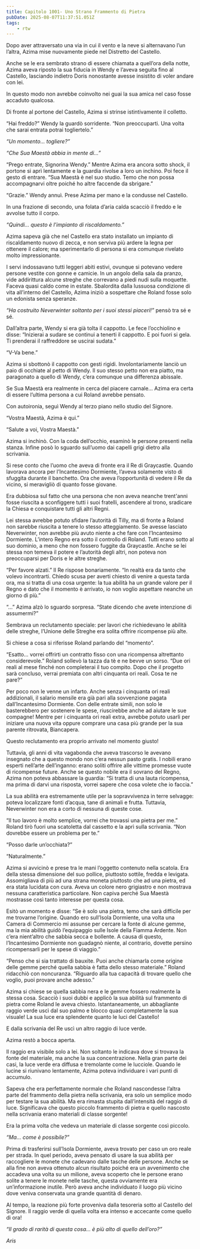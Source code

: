```yaml
---
title: Capitolo 1001- Uno Strano Frammento di Pietra
pubDate: 2025-08-07T11:37:51.051Z
tags:
    - rtw
---
```



Dopo aver attraversato una via in cui il vento e la neve si alternavano l’un l’altra, Azima mise nuovamente piede nel Distretto del Castello.


Anche se le era sembrato strano di essere chiamata a quell’ora della notte, Azima aveva riposto la sua fiducia in Wendy e l’aveva seguita fino al Castello, lasciando indietro Doris nonostante avesse insistito di voler andare con lei.


In questo modo non avrebbe coinvolto nei guai la sua amica nel caso fosse accaduto qualcosa.


Di fronte al portone del Castello, Azima si strinse istintivamente il colletto.


“Hai freddo?” Wendy la guardò sorridente. “Non preoccuparti. Una volta che sarai entrata potrai togliertelo.”


<em>“Un momento... togliere?”</em>


<em>“Che Sua Maestà abbia in mente di...”</em>


“Prego entrate, Signorina Wendy.” Mentre Azima era ancora sotto shock, il portone si aprì lentamente e la guardia rivolse a loro un inchino. Poi fece il gesto di entrare. “Sua Maestà è nel suo studio. Temo che non possa accompagnarvi oltre poiché ho altre faccende da sbrigare.”


“Grazie.” Wendy annuì. Prese Azima per mano e la condusse nel Castello.


In una frazione di secondo, una folata d’aria calda scacciò il freddo e le avvolse tutto il corpo.


<em>“Quindi... questo è l’impianto di riscaldamento.”</em>


Azima sapeva già che nel Castello era stato installato un impianto di riscaldamento nuovo di zecca, e non serviva più ardere la legna per ottenere il calore; ma sperimentarlo di persona si era comunque rivelato molto impressionante.


I servi indossavano tutti leggeri abiti estivi, ovunque si potevano vedere persone vestite con gonne e camicie. In un angolo della sala da pranzo, vide addirittura alcune streghe che correvano a piedi nudi sulla moquette. Faceva quasi caldo come in estate. Sbalordita dalla lussuosa condizione di vita all’interno del Castello, Azima iniziò a sospettare che Roland fosse solo un edonista senza speranze.


<em>“Ha costruito Neverwinter soltanto per i suoi stessi piaceri!” </em>pensò tra sé e sé.


Dall’altra parte, Wendy si era già tolta il cappotto. Le fece l’occhiolino e disse: “Inizierai a sudare se continui a tenerti il cappotto. E poi fuori si gela. Ti prenderai il raffreddore se uscirai sudata.”


“V-Va bene.”


Azima si sbottonò il cappotto con gesti rigidi. Involontariamente lanciò un paio di occhiate al petto di Wendy. Il suo stesso petto non era piatto, ma paragonato a quello di Wendy, c’era comunque una differenza abissale.


Se Sua Maestà era realmente in cerca del piacere carnale... Azima era certa di essere l’ultima persona a cui Roland avrebbe pensato.


Con autoironia, seguì Wendy al terzo piano nello studio del Signore.


“Vostra Maestà, Azima è qui.”


“Salute a voi, Vostra Maestà.”


Azima si inchinò. Con la coda dell’occhio, esaminò le persone presenti nella stanza. Infine posò lo sguardo sull’uomo dai capelli grigi dietro alla scrivania.


Si rese conto che l’uomo che aveva di fronte era il Re di Graycastle. Quando lavorava ancora per l’Incantesimo Dormiente, l’aveva solamente visto di sfuggita durante il banchetto. Ora che aveva l’opportunità di vedere il Re da vicino, si meravigliò di quanto fosse giovane.


Era dubbiosa sul fatto che una persona che non aveva neanche trent'anni fosse riuscita a sconfiggere tutti i suoi fratelli, ascendere al trono, sradicare la Chiesa e conquistare tutti gli altri Regni.


Lei stessa avrebbe potuto sfidare l’autorità di Tilly, ma di fronte a Roland non sarebbe riuscita a tenere lo stesso atteggiamento. Se avesse lasciato Neverwinter, non avrebbe più avuto niente a che fare con l’Incantesimo Dormiente. L’intero Regno era sotto il controllo di Roland. Tutti erano sotto al suo dominio, a meno che non fossero fuggite da Graycastle. Anche se lei stessa non temeva il potere e l’autorità degli altri, non poteva non preoccuparsi per Doris e le altre streghe.


“Per favore alzati.” Il Re rispose bonariamente. “In realtà era da tanto che volevo incontrarti. Chiedo scusa per averti chiesto di venire a questa tarda ora, ma si tratta di una cosa urgente: la tua abilità ha un grande valore per il Regno e dato che il momento è arrivato, io non voglio aspettare neanche un giorno di più.”


“...” Azima alzò lo sguardo sorpresa. “State dicendo che avete intenzione di assumermi?”


Sembrava un reclutamento speciale: per lavori che richiedevano le abilità delle streghe, l’Unione delle Streghe era solita offrire ricompense più alte.


Si chiese a cosa si riferisse Roland parlando del “momento”.


“Esatto... vorrei offrirti un contratto fisso con una ricompensa altrettanto considerevole.” Roland sollevò la tazza da tè e ne bevve un sorso. “Due ori reali al mese finché non completerai il tuo compito. Dopo che il progetto sarà concluso, verrai premiata con altri cinquanta ori reali. Cosa te ne pare?”


Per poco non le venne un infarto. Anche senza i cinquanta ori reali addizionali, il salario mensile era già pari alla sovvenzione pagata dall’Incantesimo Dormiente. Con delle entrate simili, non solo le basterebbero per sostenere le spese, riuscirebbe anche ad aiutare le sue compagne! Mentre per i cinquanta ori reali extra, avrebbe potuto usarli per iniziare una nuova vita oppure comprare una casa più grande per la sua parente ritrovata, Biancapera.


Questo reclutamento era proprio arrivato nel momento giusto!


Tuttavia, gli anni di vita vagabonda che aveva trascorso le avevano insegnato che a questo mondo non c’era nessun pasto gratis. I nobili erano esperti nell’arte dell’inganno: erano soliti offrire alle vittime promesse vuote di ricompense future. Anche se questo nobile era il sovrano del Regno, Azima non poteva abbassare la guardia: “Si tratta di una lauta ricompensa, ma prima di darvi una risposta, vorrei sapere che cosa volete che io faccia.”


La sua abilità era estremamente utile per la sopravvivenza in terre selvagge: poteva localizzare fonti d’acqua, tane di animali e frutta. Tuttavia, Neverwinter non era a corto di nessuna di queste cose.


“Il tuo lavoro è molto semplice, vorrei che trovassi una pietra per me.” Roland tirò fuori una scatoletta dal cassetto e la aprì sulla scrivania. “Non dovrebbe essere un problema per te.”


“Posso darle un’occhiata?”


“Naturalmente.”


Azima si avvicinò e prese tra le mani l’oggetto contenuto nella scatola. Era della stessa dimensione del suo pollice, piuttosto sottile, fredda e levigata. Assomigliava di più ad una strana moneta piuttosto che ad una pietra, ed era stata lucidata con cura. Aveva un colore nero grigiastro e non mostrava nessuna caratteristica particolare. Non capiva perché Sua Maestà mostrasse così tanto interesse per questa cosa.


Esitò un momento e disse: “Se è solo una pietra, temo che sarà difficile per me trovarne l’origine. Quando ero sull’Isola Dormiente, una volta una Camera di Commercio mi assunse per cercare la fonte di alcune gemme, ma la mia abilità guidò l’equipaggio sulle Isole della Fiamma Ardente. Non c’era nient’altro che sabbia secca e bollente. A causa di questo, l’Incantesimo Dormiente non guadagnò niente, al contrario, dovette persino ricompensarli per le spese di viaggio.”


“Penso che si sia trattato di bauxite. Puoi anche chiamarla come origine delle gemme perché quella sabbia è fatta dello stesso materiale.” Roland ridacchiò con noncuranza. “Riguardo alla tua capacità di trovare quello che voglio, puoi provare anche adesso.”


Azima si chiese se quella sabbia nera e le gemme fossero realmente la stessa cosa. Scacciò i suoi dubbi e applicò la sua abilità sul frammento di pietra come Roland le aveva chiesto. Istantaneamente, un abbagliante raggio verde uscì dal suo palmo e blocco quasi completamente la sua visuale! La sua luce era splendente quanto le luci del Castello!


E dalla scrivania del Re uscì un altro raggio di luce verde.


Azima restò a bocca aperta.


Il raggio era visibile solo a lei. Non soltanto le indicava dove si trovava la fonte del materiale, ma anche la sua concentrazione. Nella gran parte dei casi, la luce verde era diffusa e tremolante come le lucciole. Quando le lucine si riunivano lentamente, Azima poteva individuare i vari punti di accumulo.


Sapeva che era perfettamente normale che Roland nascondesse l’altra parte del frammento della pietra nella scrivania, era solo un semplice modo per testare la sua abilità. Ma era rimasta stupita dall’intensità del raggio di luce. Significava che questo piccolo frammento di pietra e quello nascosto nella scrivania erano materiali di classe sorgente!


Era la prima volta che vedeva un materiale di classe sorgente così piccolo.


<em>“Ma... come è possibile?”</em>


Prima di trasferirsi sull’Isola Dormiente, aveva trovato per caso un oro reale per strada. In quel periodo, aveva pensato di usare la sua abilità per raccogliere le monete che cadevano dalle tasche delle persone. Anche se alla fine non aveva ottenuto alcun risultato poiché era un avvenimento che accadeva una volta su un milione, aveva scoperto che le persone erano solite a tenere le monete nelle tasche, questa ovviamente era un’informazione inutile. Però aveva anche individuato il luogo più vicino dove veniva conservata una grande quantità di denaro.


Al tempo, la reazione più forte proveniva dalla tesoreria sotto al Castello del Signore. Il raggio verde di quella volta era intenso e accecante come quello di ora!


<em>“Il grado di rarità di questa cosa... è più alto di quello dell’oro?”</em>






<em>Aris</em>
                                


                                



